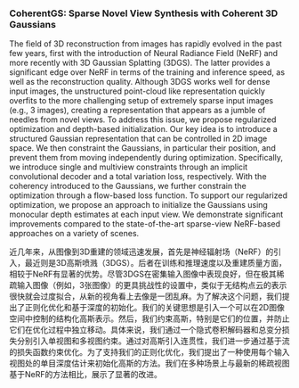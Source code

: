 ### CoherentGS: Sparse Novel View Synthesis with Coherent 3D Gaussians

The field of 3D reconstruction from images has rapidly evolved in the past few years, first with the introduction of Neural Radiance Field (NeRF) and more recently with 3D Gaussian Splatting (3DGS). The latter provides a significant edge over NeRF in terms of the training and inference speed, as well as the reconstruction quality. Although 3DGS works well for dense input images, the unstructured point-cloud like representation quickly overfits to the more challenging setup of extremely sparse input images (e.g., 3 images), creating a representation that appears as a jumble of needles from novel views. To address this issue, we propose regularized optimization and depth-based initialization. Our key idea is to introduce a structured Gaussian representation that can be controlled in 2D image space. We then constraint the Gaussians, in particular their position, and prevent them from moving independently during optimization. Specifically, we introduce single and multiview constraints through an implicit convolutional decoder and a total variation loss, respectively. With the coherency introduced to the Gaussians, we further constrain the optimization through a flow-based loss function. To support our regularized optimization, we propose an approach to initialize the Gaussians using monocular depth estimates at each input view. We demonstrate significant improvements compared to the state-of-the-art sparse-view NeRF-based approaches on a variety of scenes.

近几年来，从图像到3D重建的领域迅速发展，首先是神经辐射场（NeRF）的引入，最近则是3D高斯喷溅（3DGS）。后者在训练和推理速度以及重建质量方面，相较于NeRF有显著的优势。尽管3DGS在密集输入图像中表现良好，但在极其稀疏输入图像（例如，3张图像）的更具挑战性的设置中，类似于无结构点云的表示很快就会过度拟合，从新的视角看上去像是一团乱麻。为了解决这个问题，我们提出了正则化优化和基于深度的初始化。我们的关键思想是引入一个可以在2D图像空间中控制的结构化高斯表示。然后，我们约束高斯，特别是它们的位置，并防止它们在优化过程中独立移动。具体来说，我们通过一个隐式卷积解码器和总变分损失分别引入单视图和多视图约束。通过对高斯引入连贯性，我们进一步通过基于流的损失函数约束优化。为了支持我们的正则化优化，我们提出了一种使用每个输入视图处的单目深度估计来初始化高斯的方法。我们在多种场景上与最新的稀疏视图基于NeRF的方法相比，展示了显著的改进。
